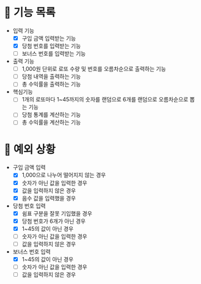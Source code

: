 # 📄 기능 목록

- 입력 기능
  - [x] 구입 금액 입력받는 기능
  - [x] 당첨 번호를 입력받는 기능
  - [ ] 보너스 번호를 입력받는 기능
- 출력 기능
  - [ ] 1,000원 단위로 로또 수량 및 번호를 오름차순으로 출력하는 기능
  - [ ] 당첨 내역을 출력하는 기능
  - [ ] 총 수익률을 출력하는 기능
- 핵심기능
  - [ ] 1개의 로또마다 1~45까지의 숫자를 랜덤으로 6개를 랜덤으로 오름차순으로 뽑는 기능
  - [ ] 당첨 통계를 계산하는 기능
  - [ ] 총 수익률을 계산하는 기능

# 🎯 예외 상황
- 구입 금액 입력
  - [x] 1,000으로 나누어 떨어지지 않는 경우
  - [x] 숫자가 아닌 값을 입력한 경우
  - [x] 값을 입력하지 않은 경우
  - [x] 음수 값을 입력했을 경우
- 당첨 번호 입력
  - [x] 쉼표 구분을 잘못 기입했을 경우
  - [x] 당첨 번호가 6개가 아닌 경우
  - [x] 1~45의 값이 아닌 경우
  - [ ] 숫자가 아닌 값을 입력한 경우
  - [ ] 값을 입력하지 않은 경우
- 보너스 번호 입력
  - [x] 1~45의 값이 아닌 경우
  - [ ] 숫자가 아닌 값을 입력한 경우
  - [ ] 값을 입력하지 않은 경우
